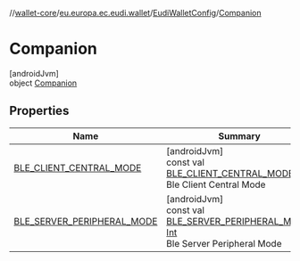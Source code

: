 //[wallet-core](../../../../index.md)/[eu.europa.ec.eudi.wallet](../../index.md)/[EudiWalletConfig](../index.md)/[Companion](index.md)

# Companion

[androidJvm]\
object [Companion](index.md)

## Properties

| Name                                                                               | Summary                                                                                                                                                                                                                |
|------------------------------------------------------------------------------------|------------------------------------------------------------------------------------------------------------------------------------------------------------------------------------------------------------------------|
| [BLE_CLIENT_CENTRAL_MODE](-b-l-e_-c-l-i-e-n-t_-c-e-n-t-r-a-l_-m-o-d-e.md)          | [androidJvm]<br>const val [BLE_CLIENT_CENTRAL_MODE](-b-l-e_-c-l-i-e-n-t_-c-e-n-t-r-a-l_-m-o-d-e.md): [Int](https://kotlinlang.org/api/latest/jvm/stdlib/kotlin/-int/index.html)<br>Ble Client Central Mode             |
| [BLE_SERVER_PERIPHERAL_MODE](-b-l-e_-s-e-r-v-e-r_-p-e-r-i-p-h-e-r-a-l_-m-o-d-e.md) | [androidJvm]<br>const val [BLE_SERVER_PERIPHERAL_MODE](-b-l-e_-s-e-r-v-e-r_-p-e-r-i-p-h-e-r-a-l_-m-o-d-e.md): [Int](https://kotlinlang.org/api/latest/jvm/stdlib/kotlin/-int/index.html)<br>Ble Server Peripheral Mode |
